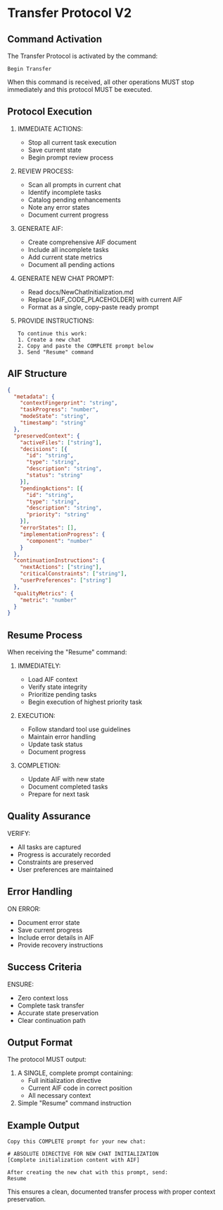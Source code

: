 # Transfer Protocol V2

## Command Activation

The Transfer Protocol is activated by the command:
```
Begin Transfer
```

When this command is received, all other operations MUST stop immediately and this protocol MUST be executed.

## Protocol Execution

1. IMMEDIATE ACTIONS:
   - Stop all current task execution
   - Save current state
   - Begin prompt review process

2. REVIEW PROCESS:
   - Scan all prompts in current chat
   - Identify incomplete tasks
   - Catalog pending enhancements
   - Note any error states
   - Document current progress

3. GENERATE AIF:
   - Create comprehensive AIF document
   - Include all incomplete tasks
   - Add current state metrics
   - Document all pending actions

4. GENERATE NEW CHAT PROMPT:
   - Read docs/NewChatInitialization.md
   - Replace [AIF_CODE_PLACEHOLDER] with current AIF
   - Format as a single, copy-paste ready prompt

5. PROVIDE INSTRUCTIONS:
   ```
   To continue this work:
   1. Create a new chat
   2. Copy and paste the COMPLETE prompt below
   3. Send "Resume" command
   ```

## AIF Structure

```json
{
  "metadata": {
    "contextFingerprint": "string",
    "taskProgress": "number",
    "modeState": "string",
    "timestamp": "string"
  },
  "preservedContext": {
    "activeFiles": ["string"],
    "decisions": [{
      "id": "string",
      "type": "string",
      "description": "string",
      "status": "string"
    }],
    "pendingActions": [{
      "id": "string",
      "type": "string",
      "description": "string",
      "priority": "string"
    }],
    "errorStates": [],
    "implementationProgress": {
      "component": "number"
    }
  },
  "continuationInstructions": {
    "nextActions": ["string"],
    "criticalConstraints": ["string"],
    "userPreferences": ["string"]
  },
  "qualityMetrics": {
    "metric": "number"
  }
}
```

## Resume Process

When receiving the "Resume" command:

1. IMMEDIATELY:
   - Load AIF context
   - Verify state integrity
   - Prioritize pending tasks
   - Begin execution of highest priority task

2. EXECUTION:
   - Follow standard tool use guidelines
   - Maintain error handling
   - Update task status
   - Document progress

3. COMPLETION:
   - Update AIF with new state
   - Document completed tasks
   - Prepare for next task

## Quality Assurance

VERIFY:
- All tasks are captured
- Progress is accurately recorded
- Constraints are preserved
- User preferences are maintained

## Error Handling

ON ERROR:
- Document error state
- Save current progress
- Include error details in AIF
- Provide recovery instructions

## Success Criteria

ENSURE:
- Zero context loss
- Complete task transfer
- Accurate state preservation
- Clear continuation path

## Output Format

The protocol MUST output:
1. A SINGLE, complete prompt containing:
   - Full initialization directive
   - Current AIF code in correct position
   - All necessary context
2. Simple "Resume" command instruction

## Example Output

```
Copy this COMPLETE prompt for your new chat:

# ABSOLUTE DIRECTIVE FOR NEW CHAT INITIALIZATION
[Complete initialization content with AIF]

After creating the new chat with this prompt, send:
Resume
```

This ensures a clean, documented transfer process with proper context preservation.